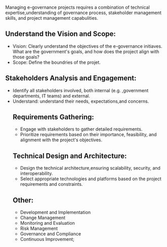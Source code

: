 Managing e-governance projects requires a combination of technical expertise,understanding of governance process, stakeholder management skills, and project management capabulities.
## Understand the Vision and Scope:
- Vision: Clearly understand the objectives of the e-governance initiaves. What are the government's goals, and how does the project align with those goals?
- Scope: Define the boundries of the projet.
## Stakeholders Analysis and Engagement:
- Identify all stakeholders involved, both internal (e.g. ,government departments, IT teams) and external.
- Understand: understand their needs, expectations,and concerns.
  ## Requirements Gathering:
  - Engage with stakeholders to gather detailed requirements.
  - Prioritize requirements based on their importance, feasibility, and alignment with the project's objectives.
  ## Technical Design and Architecture:
  - Design the technical architecture,ensuring scalability, security, and interoperability.
  - Select appropriate technologies and platforms based on the project requirements and constraints.
  ## Other:
  - Development and Implementation
  - Change Management
  - Monitoring and Evaluation
  - Risk Management
  - Governance and Compliance
  - Continuous Improvement;

